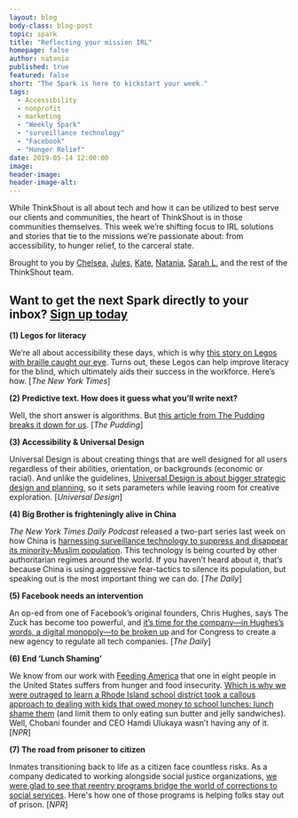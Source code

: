 ```yaml
---
layout: blog
body-class: blog-post
topic: spark
title: "Reflecting your mission IRL"
homepage: false
author: natania
published: true
featured: false
short: "The Spark is here to kickstart your week."
tags:
  - Accessibility
  - nonprofit
  - marketing
  - "Weekly Spark"
  - "surveillance technology"
  - "Facebook"
  - "Hunger Relief"
date: 2019-05-14 12:00:00
image:
header-image:
header-image-alt:
---
```

While ThinkShout is all about tech and how it can be utilized to best serve our clients and communities, the heart of ThinkShout is in those communities themselves. This week we’re shifting focus to IRL solutions and stories that tie to the missions we’re passionate about: from accessibility, to hunger relief, to the carceral state.  

Brought to you by [Chelsea](https://thinkshout.com/team/chelsea/), [Jules](https://thinkshout.com/team/jules/), [Kate](https://thinkshout.com/team/kate/), [Natania](https://thinkshout.com/team/natania/), [Sarah L.](https://thinkshout.com/team/sarah/) and the rest of the ThinkShout team.  

## Want to get the next Spark directly to your inbox? [**Sign up today**](http://eepurl.com/dFrmtn)  

**(1) Legos for literacy**  

We’re all about accessibility these days, which is why [this story on Legos with braille caught our eye](https://www.nytimes.com/2019/04/27/health/lego-braille-bricks.html). Turns out, these Legos can help improve literacy for the blind, which ultimately aids their success in the workforce. Here’s how. [_The New York Times_]

**(2) Predictive text. How does it guess what you’ll write next?**  

Well, the short answer is algorithms. But [this article from The Pudding breaks it down for us](https://pudding.cool/2019/04/text-prediction/). [_The Pudding_]

**(3) Accessibility & Universal Design**  

Universal Design is about creating things that are well designed for all users regardless of their abilities, orientation, or backgrounds (economic or racial). And unlike the guidelines, [Universal Design is about bigger strategic design and planning](http://universaldesign.ie/What-is-Universal-Design/The-7-Principles/), so it sets parameters while leaving room for creative exploration. [_Universal Design_]

**(4) Big Brother is frighteningly alive in China**  

_The New York Times Daily Podcast_ released a two-part series last week on how China is [harnessing surveillance technology to suppress and disappear its minority-Muslim population](https://www.nytimes.com/2019/05/06/podcasts/the-daily/china-surveillance-uighurs.html). This technology is being courted by other authoritarian regimes around the world. If you haven’t heard about it, that’s because China is using aggressive fear-tactics to silence its population, but speaking out is the most important thing we can do. [_The Daily_]  

**(5) Facebook needs an intervention**  

An op-ed from one of Facebook’s original founders, Chris Hughes, says The Zuck has become too powerful, and [it’s time for the company—in Hughes’s words, a digital monopoly—to be broken up](https://www.nytimes.com/2019/05/10/podcasts/the-daily/facebook-zuckerberg-hughes.html) and for Congress to create a new agency to regulate all tech companies. [_The Daily_]

**(6) End ‘Lunch Shaming’**  

We know from our work with [Feeding America](https://thinkshout.com/work/feedingamerica/) that one in eight people in the United States suffers from hunger and food insecurity. [Which is why we were outraged to learn a Rhode Island school district took a callous approach to dealing with kids that owed money to school lunches: lunch shame them](https://www.npr.org/2019/05/10/722259141/after-backlash-rhode-island-school-district-rolls-back-lunch-shaming-policy) (and limit them to only eating sun butter and jelly sandwiches). Well, Chobani founder and CEO Hamdi Ulukaya wasn’t having any of it. [_NPR_]


**(7) The road from prisoner to citizen**  

Inmates transitioning back to life as a citizen face countless risks. As a company dedicated to working alongside social justice organizations, [we were glad to see that reentry programs bridge the world of corrections to social services](https://www.npr.org/2019/05/06/693659620/changing-how-you-think-helps-the-transition-from-prisoner-back-to-citizen). Here's how one of those programs is helping folks stay out of prison. [_NPR_]
